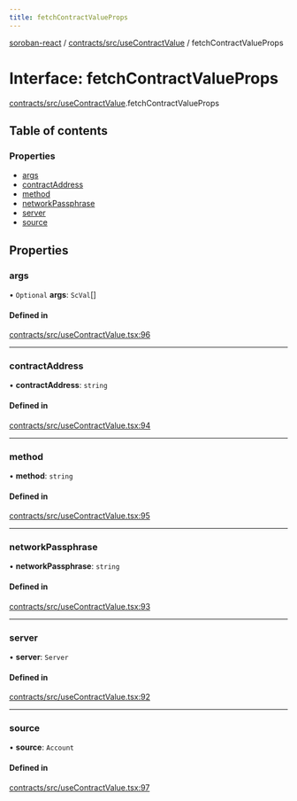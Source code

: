 ```yaml
---
title: fetchContractValueProps
---
```

[soroban-react](../README.md) / [contracts/src/useContractValue](../modules/contracts_src_useContractValue.md) / fetchContractValueProps

# Interface: fetchContractValueProps

[contracts/src/useContractValue](../modules/contracts_src_useContractValue.md).fetchContractValueProps

## Table of contents

### Properties

- [args](contracts_src_useContractValue.fetchContractValueProps.md#args)
- [contractAddress](contracts_src_useContractValue.fetchContractValueProps.md#contractaddress)
- [method](contracts_src_useContractValue.fetchContractValueProps.md#method)
- [networkPassphrase](contracts_src_useContractValue.fetchContractValueProps.md#networkpassphrase)
- [server](contracts_src_useContractValue.fetchContractValueProps.md#server)
- [source](contracts_src_useContractValue.fetchContractValueProps.md#source)

## Properties

### args

• `Optional` **args**: `ScVal`[]

#### Defined in

[contracts/src/useContractValue.tsx:96](https://github.com/paltalabs/soroban-react/blob/cce29de/packages/contracts/src/useContractValue.tsx#L96)

___

### contractAddress

• **contractAddress**: `string`

#### Defined in

[contracts/src/useContractValue.tsx:94](https://github.com/paltalabs/soroban-react/blob/cce29de/packages/contracts/src/useContractValue.tsx#L94)

___

### method

• **method**: `string`

#### Defined in

[contracts/src/useContractValue.tsx:95](https://github.com/paltalabs/soroban-react/blob/cce29de/packages/contracts/src/useContractValue.tsx#L95)

___

### networkPassphrase

• **networkPassphrase**: `string`

#### Defined in

[contracts/src/useContractValue.tsx:93](https://github.com/paltalabs/soroban-react/blob/cce29de/packages/contracts/src/useContractValue.tsx#L93)

___

### server

• **server**: `Server`

#### Defined in

[contracts/src/useContractValue.tsx:92](https://github.com/paltalabs/soroban-react/blob/cce29de/packages/contracts/src/useContractValue.tsx#L92)

___

### source

• **source**: `Account`

#### Defined in

[contracts/src/useContractValue.tsx:97](https://github.com/paltalabs/soroban-react/blob/cce29de/packages/contracts/src/useContractValue.tsx#L97)
